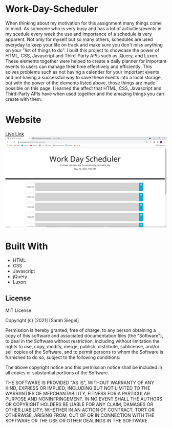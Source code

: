 # Work-Day-Scheduler
When thinking about my motivation for this assignment many things come to mind. As someone who is very busy and has a lot of activities/events in my scedule every week the use and importance of a schedule is very apparent. Not only for myself but so many others, schedules are used everyday to keep your life on track and make sure you don't miss anything on your "list of things to do". I built this project to showcase the power of HTML, CSS, Javascript and Third-Party APIs such as jQuery, and Luxon. These elements together were helped to create a daily planner for important events to users can manage their time effectively and efficiently. This solves problems such as not having a calender for your important events and not having a successful way to save these events into a local storage, but with the power of the elements listed above, those things are made possible on this page. I learned the affect that HTML, CSS, Javascript and Third-Party APIs have when used together and the amazing things you can create with them. 

# Website

[Live Link](https://sarsieg.github.io/Work-Day-Scheduler/)
![Screenshot](Assets/Screenshot.png)


# Built With

* HTML
* CSS
* Javascript
* jQuery
* Luxon

## License

MIT License

Copyright (c) [2021] [Sarah Siegel]

Permission is hereby granted, free of charge, to any person obtaining a copy
of this software and associated documentation files (the "Software"), to deal
in the Software without restriction, including without limitation the rights
to use, copy, modify, merge, publish, distribute, sublicense, and/or sell
copies of the Software, and to permit persons to whom the Software is
furnished to do so, subject to the following conditions:

The above copyright notice and this permission notice shall be included in all
copies or substantial portions of the Software.

THE SOFTWARE IS PROVIDED "AS IS", WITHOUT WARRANTY OF ANY KIND, EXPRESS OR
IMPLIED, INCLUDING BUT NOT LIMITED TO THE WARRANTIES OF MERCHANTABILITY,
FITNESS FOR A PARTICULAR PURPOSE AND NONINFRINGEMENT. IN NO EVENT SHALL THE
AUTHORS OR COPYRIGHT HOLDERS BE LIABLE FOR ANY CLAIM, DAMAGES OR OTHER
LIABILITY, WHETHER IN AN ACTION OF CONTRACT, TORT OR OTHERWISE, ARISING FROM,
OUT OF OR IN CONNECTION WITH THE SOFTWARE OR THE USE OR OTHER DEALINGS IN THE
SOFTWARE.

